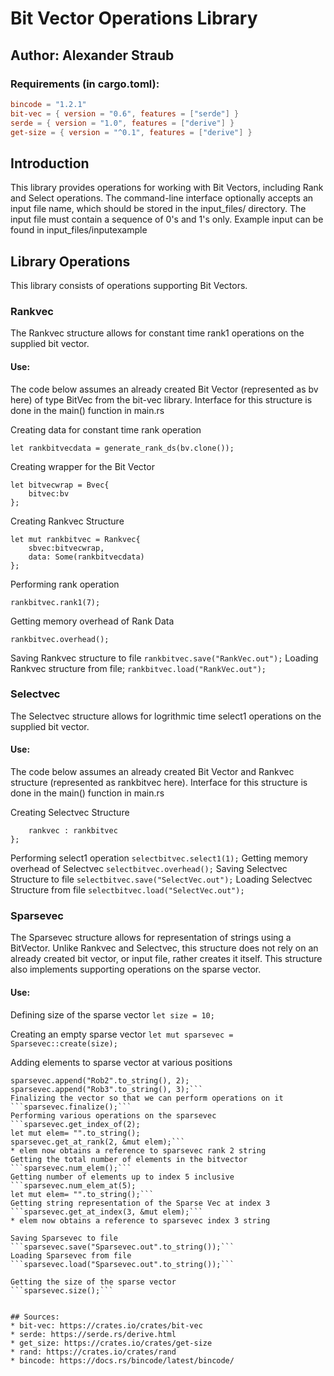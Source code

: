 # Bit Vector Operations Library

## Author: Alexander Straub

### Requirements (in cargo.toml):
```toml
bincode = "1.2.1"
bit-vec = { version = "0.6", features = ["serde"] }
serde = { version = "1.0", features = ["derive"] }
get-size = { version = "^0.1", features = ["derive"] }
```
## Introduction
This library provides operations for working with Bit Vectors, including Rank and Select operations. The command-line interface optionally accepts an input file name, which should be stored in the input_files/ directory. The input file must contain a sequence of 0's and 1's only. Example input can be found in input_files/inputexample

## Library Operations
This library consists of operations supporting Bit Vectors.

### Rankvec
 
The Rankvec structure allows for constant time rank1 operations on the supplied bit vector.

#### Use:
The code below assumes an already created Bit Vector (represented as bv here) of type BitVec from the bit-vec library. Interface for this structure is done in the main() function in main.rs

Creating data for constant time rank operation
```
let rankbitvecdata = generate_rank_ds(bv.clone());
```
Creating wrapper for the Bit Vector
```
let bitvecwrap = Bvec{
    bitvec:bv
};
```
Creating Rankvec Structure
```
let mut rankbitvec = Rankvec{
    sbvec:bitvecwrap,
    data: Some(rankbitvecdata)
};
```
Performing rank operation
```
rankbitvec.rank1(7);
```
Getting memory overhead of Rank Data
```
rankbitvec.overhead();
```
Saving Rankvec structure to file 
```rankbitvec.save("RankVec.out");```
Loading Rankvec structure from file;
```rankbitvec.load("RankVec.out");```


### Selectvec

The Selectvec structure allows for logrithmic time select1 operations on the supplied bit vector.

#### Use: 
The code below assumes an already created Bit Vector and Rankvec structure (represented as rankbitvec here). Interface for this structure is done in the main() function in main.rs

Creating Selectvec Structure
```let mut selectbitvec =  Selectvec{
    rankvec : rankbitvec
};
```
Performing select1 operation
```selectbitvec.select1(1);```
Getting memory overhead of Selectvec
```selectbitvec.overhead();```
Saving Selectvec Structure to file
```selectbitvec.save("SelectVec.out");```
Loading Selectvec Structure from file
```selectbitvec.load("SelectVec.out");```


### Sparsevec
The Sparsevec structure allows for representation of strings using a BitVector. Unlike Rankvec and Selectvec, this structure does not rely on an already created bit vector, or input file, rather creates it itself. This structure also implements supporting operations on the sparse vector.

#### Use:


Defining size of the sparse vector
```let size = 10;```

Creating an empty sparse vector 
```let mut sparsevec = Sparsevec::create(size);```

Adding elements to sparse vector at various positions
```sparsevec.append("Rob".to_string(), 1);
sparsevec.append("Rob2".to_string(), 2);
sparsevec.append("Rob3".to_string(), 3);```
Finalizing the vector so that we can perform operations on it
```sparsevec.finalize();```
Performing various operations on the sparsevec
```sparsevec.get_index_of(2);
let mut elem= "".to_string();
sparsevec.get_at_rank(2, &mut elem);```
* elem now obtains a reference to sparsevec rank 2 string
Getting the total number of elements in the bitvector
```sparsevec.num_elem();```
Getting number of elements up to index 5 inclusive
```sparsevec.num_elem_at(5);
let mut elem= "".to_string();```
Getting string representation of the Sparse Vec at index 3
```sparsevec.get_at_index(3, &mut elem);```
* elem now obtains a reference to sparsevec index 3 string

Saving Sparsevec to file
```sparsevec.save("Sparsevec.out".to_string());```
Loading Sparsevec from file
```sparsevec.load("Sparsevec.out".to_string());```

Getting the size of the sparse vector
```sparsevec.size();```


## Sources:
* bit-vec: https://crates.io/crates/bit-vec
* serde: https://serde.rs/derive.html
* get_size: https://crates.io/crates/get-size
* rand: https://crates.io/crates/rand
* bincode: https://docs.rs/bincode/latest/bincode/












